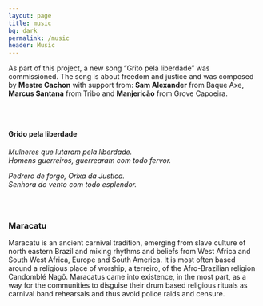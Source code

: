 ```yaml
---
layout: page
title: music
bg: dark
permalink: /music
header: Music
---
```

As part of this project, a new song “Grito pela liberdade” was commissioned.
The song is about freedom and justice and was composed by **Mestre Cachon**
with support from: **Sam Alexander** from Baque Axe, **Marcus Santana**
from Tribo and **Manjericão** from Grove Capoeira.

<div class="text-center" style="margin-top: 4rem; margin-bottom: 4rem">
    <h4>Grido pela liberdade</h4>
    <p>
        <i>
            Mulheres que lutaram pela liberdade.<br/>
            Homens guerreiros, guerrearam com todo fervor.
        </i>
    </p>
    <p>
        <i>
            Pedrero de forgo, Orixa da Justica.<br/>
            Senhora do vento com todo esplendor.
        </i>
    </p>
</div>

### Maracatu

Maracatu is an ancient carnival tradition, emerging from slave culture of north
eastern Brazil and mixing rhythms and beliefs from West Africa and South West
Africa, Europe and South America. It is most often based around a religious
place of worship, a terreiro, of the Afro-Brazilian religion Candomblé Nagô.
Maracatus came into existence, in the most part, as a way for the communities
to disguise their drum based religious rituals as carnival band rehearsals and
thus avoid police raids and censure.
